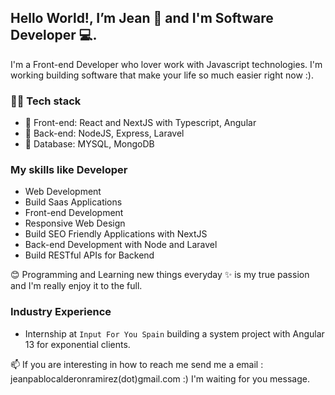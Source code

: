 ## Hello World!, I’m Jean 👋 and I'm Software Developer 💻. 

I'm a Front-end Developer who lover work with Javascript technologies.
I'm working building software that make your life so much easier right now :).


### 👨‍💻 Tech stack
- 🌅 Front-end: React and NextJS with Typescript, Angular
- 🌌 Back-end: NodeJS, Express, Laravel
- 🌆 Database: MYSQL, MongoDB 

### My skills like Developer

- Web Development
- Build Saas Applications 
- Front-end Development
- Responsive Web Design
- Build SEO Friendly Applications with NextJS
- Back-end Development with Node and Laravel
- Build RESTful APIs for Backend

😊 Programming and Learning new things everyday ✨ is my true passion and I'm really enjoy it to the full.

### Industry Experience

- Internship at `Input For You Spain` building a system project with Angular 13 for exponential clients.

📫 If you are interesting in how to reach me send me a email : jeanpablocalderonramirez(dot)gmail.com :) I'm waiting for you message. 
 
